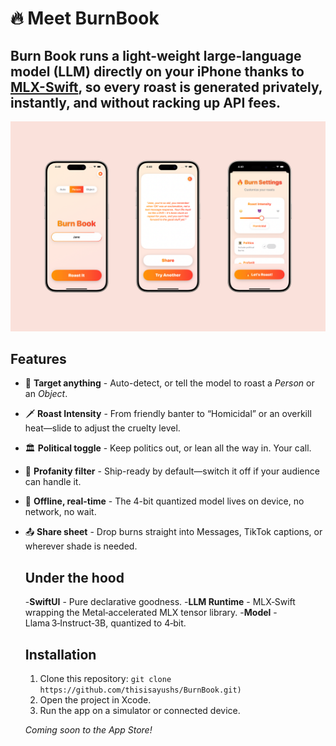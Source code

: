 # 🔥 Meet BurnBook

## Burn Book runs a light-weight large-language model (LLM) directly on your iPhone thanks to **[MLX-Swift](https://github.com/ml-explore/mlx-swift)**, so every roast is generated privately, instantly, and without racking up API fees.

![App Screenshot](Screenshots/Poster.png)

## Features

- 🎯 **Target anything** - Auto-detect, or tell the model to roast a *Person* or an *Object*.
- 🗡️ **Roast Intensity** - From friendly banter to “Homicidal” or an overkill heat—slide to adjust the cruelty level.
- 🏛️ **Political toggle** - Keep politics out, or lean all the way in. Your call. 
- 🫧 **Profanity filter** - Ship-ready by default—switch it off if your audience can handle it. 
- 📴 **Offline, real-time** - The 4-bit quantized model lives on device, no network, no wait.
- 📤 **Share sheet** - Drop burns straight into Messages, TikTok captions, or wherever shade is needed.

  ## Under the hood

  -**SwiftUI** - Pure declarative goodness.
  -**LLM Runtime** - MLX‑Swift wrapping the Metal‑accelerated MLX tensor library.
  -**Model** - Llama 3‑Instruct‑3B, quantized to 4‑bit.

  ## Installation

  1. Clone this repository: `git clone https://github.com/thisisayushs/BurnBook.git)`
  2. Open the project in Xcode.
  3. Run the app on a simulator or connected device.

  *Coming soon to the App Store!*

